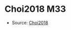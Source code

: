 <a name="material" />

# Choi2018 M33
<script type="application/ld+json">
  {
    "@context": "https://schema.org/",
    "@type": "ChemicalSubstance",
    "http://purl.org/dc/terms/conformsTo":
      {
        "@type": "CreativeWork",
        "@id": "https://bioschemas.org/profiles/ChemicalSubstance/0.4-RELEASE/"
      },
    "@id": "https://egonw.github.io/nanowiki/nanowiki544.html#material",
    "name": "Choi2018 M33",
    "sameAs": "http://127.0.0.1/mediawiki/index.php/Special:URIResolver/Choi2018_M33"
  }
</script>


* Source: [Choi2018](Choi2018.md)
